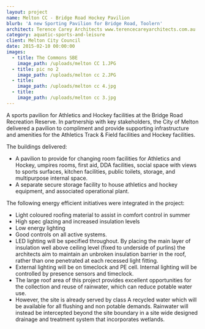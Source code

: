 ```yaml
---
layout: project
name: Melton CC - Bridge Road Hockey Pavilion
blurb: 'A new Sporting Pavilion for Bridge Road, Toolern'
architect: Terence Carey Architects www.terencecareyarchitects.com.au
category: aquatic-sports-and-leisure
client: Melton City Council
date: 2015-02-10 00:00:00
images:
  - title: The Commons SBE
    image_path: /uploads/melton CC 1.JPG
  - title: pic no 2
    image_path: /uploads/melton cc 2.JPG
  - title:
    image_path: /uploads/melton cc 4.jpg
  - title:
    image_path: /uploads/melton cc 3.jpg
---
```



A sports pavilion for Athletics and Hockey facilities at the Bridge Road Recreation Reserve. In partnership with key stakeholders, the City of Melton delivered a pavilion to compliment and provide supporting infrastructure and amenities for the Athletics Track & Field facilities and Hockey facilities.

The buildings delivered:

* A pavilion to provide for changing room facilities for Athletics and Hockey, umpires rooms, first aid, DDA facilities, social space with views to sports surfaces, kitchen facilities, public toilets, storage, and multipurpose internal space.
* A separate secure storage facility to house athletics and hockey equipment, and associated operational plant.

The following energy efficient initiatives were integrated in the project:

* Light coloured roofing material to assist in comfort control in summer
* High spec glazing and increased insulation levels
* Low energy lighting
* Good controls on all active systems.
* LED lighting will be specified throughout. By placing the main layer of insulation well above ceiling level (fixed to underside of purlins) the architects aim to maintain an unbroken insulation barrier in the roof, rather than one penetrated at each recessed light fitting.
* External lighting will be on timeclock and PE cell. Internal lighting will be controlled by presence sensors and timeclock.
* The large roof area of this project provides excellent opportunities for the collection and reuse of rainwater, which can reduce potable water use.
* However, the site is already served by class A recycled water which will be available for all flushing and non potable demands. Rainwater will instead be intercepted beyond the site boundary in a site wide designed drainage and treatment system that incorporates wetlands.